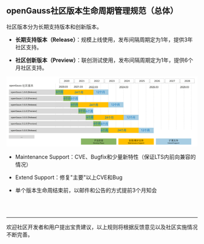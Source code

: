 <div class="markdown">

## openGauss社区版本生命周期管理规范（总体）


社区版本分为长期支持版本和创新版本。

- **长期支持版本（Release）**：规模上线使用，发布间隔周期定为1年，提供3年社区支持。

- **社区创新版本（Preview）**：联创测试使用，发布间隔周期定为1年，提供6个月社区支持。


![输入图片说明](picture/openGauss%E7%94%9F%E5%91%BD%E5%91%A8%E6%9C%9F.png)



- Maintenance Support：CVE、Bugfix和少量新特性（保证LTS内前向兼容的情况）

- Extend Support：修复"主要"以上CVE和Bug

- 单个版本生命周结束前，以邮件和公告的方式提前3个月知会

<br/>
<br/>

-----------------------------
欢迎社区开发者和用户提出宝贵建议，以上规则将根据反馈意见以及社区实施情况不断完善。

</div>
